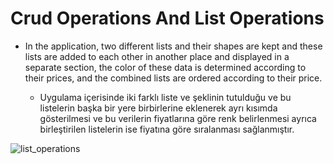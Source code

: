 # Crud Operations And List Operations

  - In the application, two different lists and their shapes are kept and these lists are added to each other in another place and displayed in a separate section, the color of these data is determined according to their prices, and the combined lists are ordered according to their price.

	- Uygulama içerisinde iki farklı liste ve şeklinin tutulduğu ve bu listelerin başka bir yere birbirlerine eklenerek ayrı kısımda gösterilmesi ve bu verilerin fiyatlarına göre renk belirlenmesi ayrıca birleştirilen listelerin ise fiyatına göre sıralanması sağlanmıştır.
	
  
  ![list_operations](https://user-images.githubusercontent.com/100489350/235377551-24c16fca-ed2b-4779-b79b-55e9b31a2475.png)
